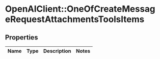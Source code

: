 # OpenAIClient::OneOfCreateMessageRequestAttachmentsToolsItems

## Properties
Name | Type | Description | Notes
------------ | ------------- | ------------- | -------------


